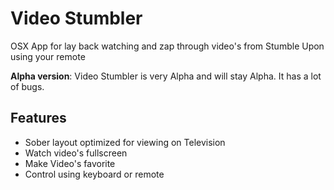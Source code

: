 Video Stumbler
=============

OSX App for lay back watching and zap through video's from Stumble Upon using your remote

**Alpha version**: Video Stumbler is very Alpha and will stay Alpha. It has a lot of bugs. 

Features
--------

* Sober layout optimized for viewing on Television
* Watch video's fullscreen
* Make Video's favorite
* Control using keyboard or remote
 